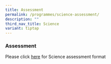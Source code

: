 ```yaml
---
title: Assessment
permalink: /programmes/science-assessment/
description: ""
third_nav_title: Science
variant: tiptap
---
```

### **Assessment**
Please click [here](/files/sci%20assessment.pdf) for Science assessment format